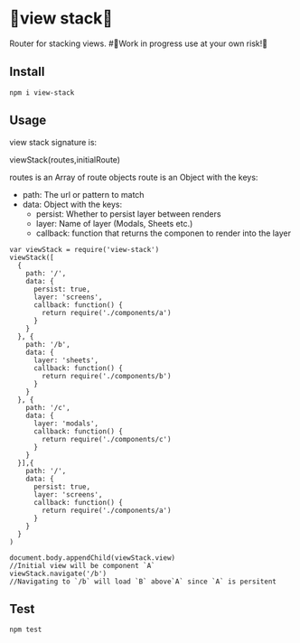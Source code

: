 # 🎊view stack🎉
Router for stacking views.
#🚧Work in progress use at your own risk!👷

## Install
`npm i view-stack`

## Usage
view stack signature is:

viewStack(routes,initialRoute)

routes is an Array of route objects
route is an Object with the keys:
  - path: The url or pattern to match
  - data: Object with the keys:
      - persist: Whether to persist layer between renders
      - layer: Name of layer (Modals, Sheets etc.)
      - callback: function that returns the componen to render into the layer

```
var viewStack = require('view-stack')
viewStack([
  {
    path: '/',
    data: {
      persist: true,
      layer: 'screens',
      callback: function() {
        return require('./components/a')
      }
    }
  }, {
    path: '/b',
    data: {
      layer: 'sheets',
      callback: function() {
        return require('./components/b')
      }
    }
  }, {
    path: '/c',
    data: {
      layer: 'modals',
      callback: function() {
        return require('./components/c')
      }
    }
  }],{
    path: '/',
    data: {
      persist: true,
      layer: 'screens',
      callback: function() {
        return require('./components/a')
      }
    }
  }
)

document.body.appendChild(viewStack.view)
//Initial view will be component `A`
viewStack.navigate('/b')
//Navigating to `/b` will load `B` above`A` since `A` is persitent
```

## Test
`npm test`


